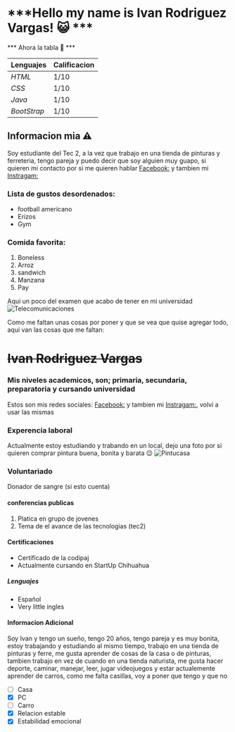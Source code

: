 # ***Hello my name is Ivan Rodriguez Vargas! 😺 ***

*** Ahora la tabla 📝 ***

| Lenguajes | Calificacion |
|-----------|--------------|
|   *HTML*  |   1/10       |
|   *CSS*   |   1/10       |
|   *Java*  |   1/10       |
|*BootStrap*|   1/10       |


## Informacion mia ⚠️

Soy estudiante del Tec 2, a la vez que trabajo en una tienda de pinturas y ferreteria, tengo pareja y puedo decir que soy alguien muy guapo, si quieren mi contacto por si me quieren hablar [Facebook:](https://www.facebook.com/ivan.vargas2905 "FB") y tambien mi [Instragam:](https://www.instagram.com/irvargas29/ "INS")

### Lista de gustos desordenados:
- football americano
- Erizos
- Gym
### Comida favorita:
1. Boneless
2. Arroz
3. sandwich
4. Manzana
5. Pay


Aqui un poco del examen que acabo de tener en mi universidad
![Telecomunicaciones](https://www.monografias.com/trabajos105/conceptos-generales-lineas-transmision/img49.png)

Como me faltan unas cosas por poner y que se vea que quise agregar todo, aqui van las cosas que me faltan:
# ~~Ivan Rodriguez Vargas~~
### **Mis niveles academicos, son; primaria, secundaria, preparatoria y cursando universidad**
Estos son mis redes sociales: [Facebook:](https://www.facebook.com/ivan.vargas2905 "FB") y tambien mi [Instragam:](https://www.instagram.com/irvargas29/ "INS"), volvi a usar las mismas

### Experencia laboral
Actualmente estoy estudiando y trabando en un local, dejo una foto por si quieren comprar pintura buena, bonita y barata 😉
![Pintucasa](https://lh3.googleusercontent.com/p/AF1QipPZat9j2cPbZGEW8SY1CsKSBNo_NJaX9e61z-dQ=s680-w680-h510 "Foto de pintucasa")

### Voluntariado
Donador de sangre (si esto cuenta)

#### conferencias publicas
1. Platica en grupo de jovenes
2. Tema de el avance de las tecnologias (tec2)

#### Certificaciones
-  Certificado de la codipaj
- Actualmente cursando en StartUp Chihuahua

##### Lenguajes
- Español
- Very little ingles

#### Informacion Adicional
Soy Ivan y tengo un sueño, tengo 20 años, tengo pareja y es muy bonita, estoy trabajando y estudiando al mismo tiempo, trabajo en una tienda de pinturas y ferre, me gusta aprender de cosas de la casa o de pinturas, tambien trabajo en vez de cuando en una tienda naturista, me gusta hacer deporte, caminar, manejar, leer, jugar videojuegos y estar actualemente aprender de carros, como me falta casillas, voy a poner que tengo y que no

- [ ] Casa
- [x] PC
- [ ] Carro
- [X] Relacion estable
- [X] Estabilidad emocional